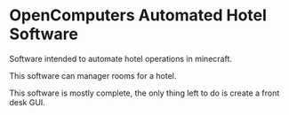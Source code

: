 # OpenComputers Automated Hotel Software
Software intended to automate hotel operations in minecraft.

This software can manager rooms for a hotel.

This software is mostly complete, the only thing left to do is create a front desk GUI.
